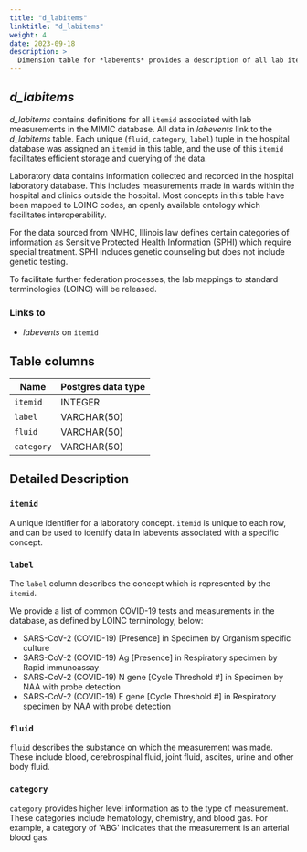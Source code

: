 ```yaml
---
title: "d_labitems"
linktitle: "d_labitems"
weight: 4
date: 2023-09-18
description: >
  Dimension table for *labevents* provides a description of all lab items.
---
```


## *d_labitems*

*d_labitems* contains definitions for all `itemid` associated with lab measurements in the MIMIC database. All data in *labevents* link to the *d_labitems* table. Each unique (`fluid`, `category`, `label`) tuple in the hospital database was assigned an `itemid` in this table, and the use of this `itemid` facilitates efficient storage and querying of the data.

Laboratory data contains information collected and recorded in the hospital laboratory database. This includes measurements made in wards within the hospital and clinics outside the hospital. Most concepts in this table have been mapped to LOINC codes, an openly available ontology which facilitates interoperability.

For the data sourced from NMHC, Illinois law defines certain categories of information as Sensitive Protected Health Information (SPHI) which require special treatment. SPHI includes genetic counseling but does not include genetic testing.

To facilitate further federation processes, the lab mappings to standard terminologies (LOINC)  will be released.

### Links to

* *labevents* on `itemid`

## Table columns

Name | Postgres data type
---- | ----
`itemid` | INTEGER
`label` | VARCHAR(50)
`fluid` | VARCHAR(50)
`category` | VARCHAR(50)

## Detailed Description

### `itemid`

A unique identifier for a laboratory concept. `itemid` is unique to each row, and can be used to identify data in labevents associated with a specific concept.

### `label`

The `label` column describes the concept which is represented by the `itemid`.

We provide a list of common COVID-19 tests and measurements in the database, as defined by LOINC terminology, below:

- SARS-CoV-2 (COVID-19) [Presence] in Specimen by Organism specific culture
- SARS-CoV-2 (COVID-19) Ag [Presence] in Respiratory specimen by Rapid immunoassay
- SARS-CoV-2 (COVID-19) N gene [Cycle Threshold #] in Specimen by NAA with probe detection
- SARS-CoV-2 (COVID-19) E gene [Cycle Threshold #] in Respiratory specimen by NAA with probe detection


### `fluid`

`fluid` describes the substance on which the measurement was made. These include blood, cerebrospinal fluid, joint fluid, ascites, urine and other body fluid.

### `category`

`category` provides higher level information as to the type of measurement. These categories include hematology, chemistry, and blood gas. For example, a category of 'ABG' indicates that the measurement is an arterial blood gas. 
